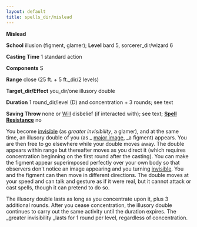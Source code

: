 ```yaml
---
layout: default
title: spells_dir/mislead
---
```

 **Mislead**

**School** illusion (figment, glamer); **Level** bard 5, sorcerer_dir/wizard 6

**Casting Time** 1 standard action

**Components** S

**Range** close (25 ft. + 5 ft._dir/2 levels)

**Target_dir/Effect** you_dir/one illusory double

**Duration** 1 round_dir/level (D) and concentration + 3 rounds; see text

**Saving Throw** none or [Will](../combat#_will) disbelief (if interacted with); see text; **[Spell Resistance](../glossary#_spell-resistance)** no

You become [invisible](../glossary#_invisible) (as _greater invisibility_, a glamer), and at the same time, an illusory double of you (as _ [major image](majorImage#_major-image), _a figment) appears. You are then free to go elsewhere while your double moves away. The double appears within range but thereafter moves as you direct it (which requires concentration beginning on the first round after the casting). You can make the figment appear superimposed perfectly over your own body so that observers don't notice an image appearing and you turning [invisible](../glossary#_invisible). You and the figment can then move in different directions. The double moves at your speed and can talk and gesture as if it were real, but it cannot attack or cast spells, though it can pretend to do so.

The illusory double lasts as long as you concentrate upon it, plus 3 additional rounds. After you cease concentration, the illusory double continues to carry out the same activity until the duration expires. The _greater invisibility _lasts for 1 round per level, regardless of concentration.

